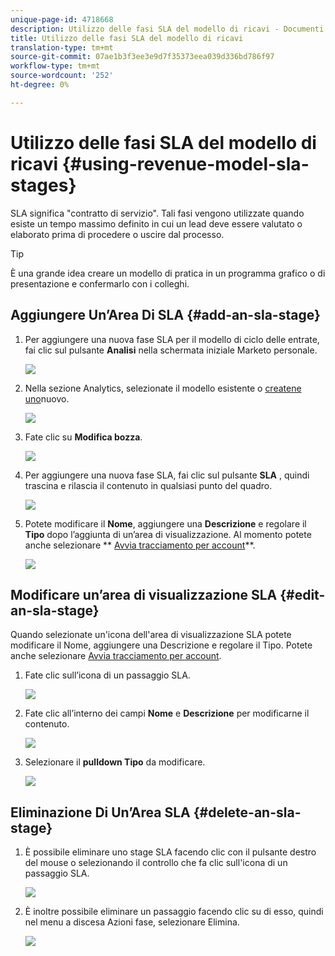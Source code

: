```yaml
---
unique-page-id: 4718668
description: Utilizzo delle fasi SLA del modello di ricavi - Documenti Marketo - Documentazione del prodotto
title: Utilizzo delle fasi SLA del modello di ricavi
translation-type: tm+mt
source-git-commit: 07ae1b3f3ee3e9d7f35373eea039d336bd786f97
workflow-type: tm+mt
source-wordcount: '252'
ht-degree: 0%

---
```



# Utilizzo delle fasi SLA del modello di ricavi {#using-revenue-model-sla-stages}

SLA significa &quot;contratto di servizio&quot;. Tali fasi vengono utilizzate quando esiste un tempo massimo definito in cui un lead deve essere valutato o elaborato prima di procedere o uscire dal processo.

>[!TIP]
>
>È una grande idea creare un modello di pratica in un programma grafico o di presentazione e confermarlo con i colleghi.

## Aggiungere Un’Area Di SLA {#add-an-sla-stage}

1. Per aggiungere una nuova fase SLA per il modello di ciclo delle entrate, fai clic sul pulsante **Analisi** nella schermata iniziale Marketo personale.

   ![](assets/image2015-4-27-11-3a54-3a41.png)

1. Nella sezione Analytics, selezionate il modello esistente o [createne uno](create-a-new-revenue-model.md)nuovo.

   ![](assets/image2015-4-27-15-3a6-3a30.png)

1. Fate clic su **Modifica bozza**.

   ![](assets/image2015-4-27-12-3a10-3a49.png)

1. Per aggiungere una nuova fase SLA, fai clic sul pulsante **SLA** , quindi trascina e rilascia il contenuto in qualsiasi punto del quadro.

   ![](assets/image2015-4-27-15-3a32-3a10.png)

1. Potete modificare il **Nome**, aggiungere una **Descrizione** e regolare il **Tipo** dopo l’aggiunta di un’area di visualizzazione. Al momento potete anche selezionare ** [Avvia tracciamento per account](start-tracking-by-account-in-the-revenue-modeler.md)**.

   ![](assets/image2015-4-27-17-3a0-3a39.png)

## Modificare un’area di visualizzazione SLA {#edit-an-sla-stage}

Quando selezionate un&#39;icona dell&#39;area di visualizzazione SLA potete modificare il Nome, aggiungere una Descrizione e regolare il Tipo. Potete anche selezionare [Avvia tracciamento per account](start-tracking-by-account-in-the-revenue-modeler.md).

1. Fate clic sull’icona di un passaggio SLA.

   ![](assets/image2015-4-27-15-3a45-3a25.png)

1. Fate clic all’interno dei campi **Nome** e **Descrizione** per modificarne il contenuto.

   ![](assets/image2015-4-27-15-3a48-3a37.png)

1. Selezionare il **pulldown Tipo** da modificare.

   ![](assets/image2015-4-27-15-3a51-3a27.png)

## Eliminazione Di Un’Area SLA {#delete-an-sla-stage}

1. È possibile eliminare uno stage SLA facendo clic con il pulsante destro del mouse o selezionando il controllo che fa clic sull&#39;icona di un passaggio SLA.

   ![](assets/image2015-4-27-16-3a2-3a47.png)

1. È inoltre possibile eliminare un passaggio facendo clic su di esso, quindi nel menu a discesa Azioni fase, selezionare Elimina.

   ![](assets/image2015-4-27-17-3a20-3a41.png)

